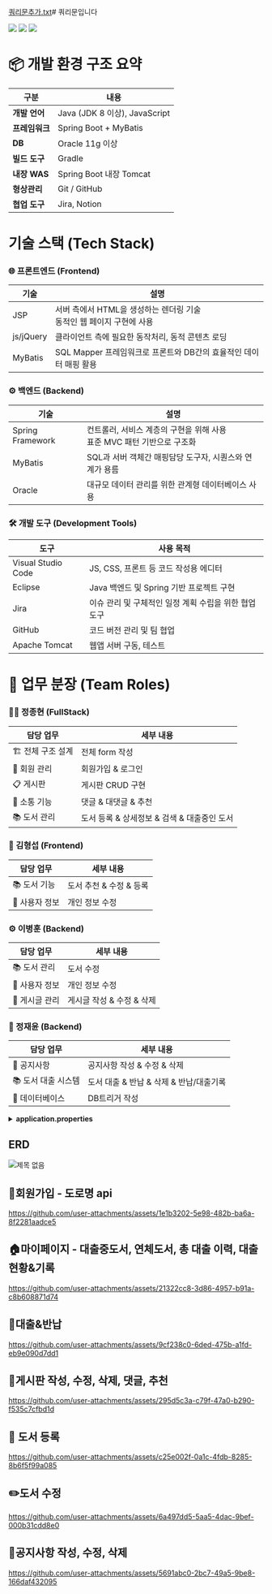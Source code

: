 [쿼리문추가.txt](https://github.com/user-attachments/files/20197607/default.txt)# 쿼리문입니다

  <img src="https://img.shields.io/badge/java-007396?style=for-the-badge&logo=java&logoColor=white"> 
  <img src="https://img.shields.io/badge/oracle-F80000?style=for-the-badge&logo=oracle&logoColor=white"> 
  <img src="https://img.shields.io/badge/spring-6DB33F?style=for-the-badge&logo=spring&logoColor=white"> 

# 📦 개발 환경 구조 요약

| 구분 | 내용
|-----|-----
| **개발 언어** | Java (JDK 8 이상), JavaScript
| **프레임워크** | Spring Boot + MyBatis
| **DB** | Oracle 11g 이상
| **빌드 도구** | Gradle
| **내장 WAS** | Spring Boot 내장 Tomcat
| **형상관리** | Git / GitHub
| **협업 도구** | Jira, Notion

# 기술 스택 (Tech Stack)

### 🌐 프론트엔드 (Frontend)

| 기술 | 설명
|-----|-----
| JSP | 서버 측에서 HTML을 생성하는 렌더링 기술<br>동적인 웹 페이지 구현에 사용
| js/jQuery | 클라이언트 측에 필요한 동작처리, 동적 콘텐츠 로딩
| MyBatis | SQL Mapper 프레임워크로 프론트와 DB간의 효율적인 데이터 매핑 활용


### ⚙️ 백엔드 (Backend)

| 기술 | 설명
|-----|-----
| Spring Framework | 컨트롤러, 서비스 계층의 구현을 위해 사용<br>표준 MVC 패턴 기반으로 구조화
| MyBatis | SQL과 서버 객체간 매핑담당 도구자, 시퀀스와 연계가 용름
| Oracle | 대규모 데이터 관리를 위한 관계형 데이터베이스 사용


### 🛠️ 개발 도구 (Development Tools)

| 도구 | 사용 목적
|-----|-----
| Visual Studio Code | JS, CSS, 프론트 등 코드 작성용 에디터
| Eclipse | Java 백엔드 및 Spring 기반 프로젝트 구현
| Jira | 이슈 관리 및 구체적인 일정 계획 수립을 위한 협업 도구
| GitHub | 코드 버전 관리 및 팀 협업
| Apache Tomcat | 웹앱 서버 구동, 테스트


# 👥 업무 분장 (Team Roles)

### 👨‍💻 정종현 (FullStack)

| 담당 업무 | 세부 내용
|-----|-----
| 🏗️ 전체 구조 설계 | 전체 form 작성
| 🔐 회원 관리 | 회원가입 & 로그인
| 📋 게시판 | 게시판 CRUD 구현
| 💬 소통 기능 | 댓글 & 대댓글 & 추천
| 📚 도서 관리 | 도서 등록 & 상세정보 & 검색 & 대출중인 도서


### 🎨 김형섭 (Frontend)

| 담당 업무 | 세부 내용
|-----|-----
| 📚 도서 기능 | 도서 추천 & 수정 & 등록
| 👤 사용자 정보 | 개인 정보 수정


### ⚙️ 이병훈 (Backend)

| 담당 업무 | 세부 내용
|-----|-----
| 📚 도서 관리 | 도서 수정
| 👤 사용자 정보 | 개인 정보 수정
| 📝 게시글 관리 | 게시글 작성 & 수정 & 삭제


### 🔧 정재윤 (Backend)


| 담당 업무 | 세부 내용
|-----|-----
| 📢 공지사항 | 공지사항 작성 & 수정 & 삭제
| 📚 도서 대출 시스템 | 도서 대출 & 반납 & 삭제 & 반납/대출기록
| 💾 데이터베이스 | DB트리거 작성


<details><summary><b>application.properties</b></summary>

<pre>spring.application.name=Metro_House_Pjt
server.port=8485

#Spring MVC
spring.mvc.view.prefix=/WEB-INF/views/
spring.mvc.view.suffix=.jsp

#Database config
spring.datasource.driver-class-name=oracle.jdbc.OracleDriver
spring.datasource.url=jdbc:oracle:thin:@localhost:1521:xe
spring.datasource.username=bookmanager
spring.datasource.password=1234

#mybatis config
mybatis.config-location=classpath:mybatis-config.xml

#kakao.api.key=${KAKAO_API_KEY}
kakao.api.key=카카오 api 등록해주세요.

#naver email
smtp_id=네이버 아이디 등록해주세요.
smtp_pw=네이버 비밀번호 등록해주세요.
  
# gemini api
apiKey =

</pre></details>

## ERD
![제목 없음](https://github.com/user-attachments/assets/6fcc184a-7832-47de-9f53-7db4e7636054)

## 🔑회원가입 - 도로명 api
https://github.com/user-attachments/assets/1e1b3202-5e98-482b-ba6a-8f2281aadce5

## 🏠마이페이지 - 대출중도서, 연체도서, 총 대출 이력, 대출현황&기록
https://github.com/user-attachments/assets/21322cc8-3d86-4957-b91a-c8b608871d74

## 📖대출&반납
https://github.com/user-attachments/assets/9cf238c0-6ded-475b-a1fd-eb9e090d7dd1

## 📨게시판 작성, 수정, 삭제, 댓글, 추천
https://github.com/user-attachments/assets/295d5c3a-c79f-47a0-b290-f535c7cfbd1d

## 📕 도서 등록
https://github.com/user-attachments/assets/c25e002f-0a1c-4fdb-8285-8b6f5f99a085

## ✏️도서 수정
https://github.com/user-attachments/assets/6a497dd5-5aa5-4dac-9bef-000b31cdd8e0

## 📢공지사항 작성, 수정, 삭제
https://github.com/user-attachments/assets/5691abc0-2bc7-49a5-9be8-166daf432095
